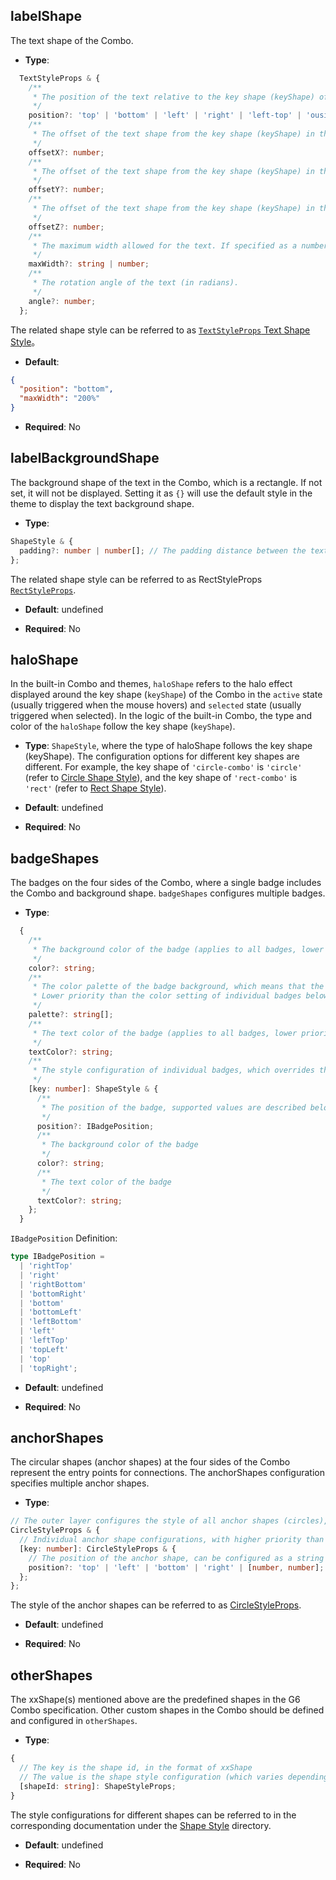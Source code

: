 ## labelShape

The text shape of the Combo.

- **Type**:

```typescript
  TextStyleProps & {
    /**
     * The position of the text relative to the key shape (keyShape) of the Combo. It can specify the position and whether it is inside or outside the combo.
     */
    position?: 'top' | 'bottom' | 'left' | 'right' | 'left-top' | 'ouside-top'| 'ouside-left' | 'ouside-right' | 'ouside-bottom';
    /**
     * The offset of the text shape from the key shape (keyShape) in the x-direction.
     */
    offsetX?: number;
    /**
     * The offset of the text shape from the key shape (keyShape) in the y-direction.
     */
    offsetY?: number;
    /**
     * The offset of the text shape from the key shape (keyShape) in the z-direction.
     */
    offsetZ?: number;
    /**
     * The maximum width allowed for the text. If specified as a number, it represents the pixel value. If specified as text with '%', it represents the percentage relative to the size of the key shape (keyShape). The default value is '200%', which means that the maximum width of the text shape cannot exceed twice the width of the key shape. If it exceeds, it will be automatically truncated and ellipsis '...' will be added at the end.
     */
    maxWidth?: string | number;
    /**
     * The rotation angle of the text (in radians).
     */
    angle?: number;
  };
```

The related shape style can be referred to as [`TextStyleProps` Text Shape Style](../shape/TextStyleProps.en.md)。

- **Default**:

```json
{
  "position": "bottom",
  "maxWidth": "200%"
}
```

- **Required**: No

## labelBackgroundShape

The background shape of the text in the Combo, which is a rectangle. If not set, it will not be displayed. Setting it as `{}` will use the default style in the theme to display the text background shape.

- **Type**:

```typescript
ShapeStyle & {
  padding?: number | number[]; // The padding distance between the text and the background rectangle in all directions
};
```

The related shape style can be referred to as RectStyleProps [`RectStyleProps`](../shape/RectStyleProps.en.md).

- **Default**: undefined

- **Required**: No

## haloShape

In the built-in Combo and themes, `haloShape` refers to the halo effect displayed around the key shape (`keyShape`) of the Combo in the `active` state (usually triggered when the mouse hovers) and `selected` state (usually triggered when selected). In the logic of the built-in Combo, the type and color of the `haloShape` follow the key shape (`keyShape`).

- **Type**: `ShapeStyle`, where the type of haloShape follows the key shape (keyShape). The configuration options for different key shapes are different. For example, the key shape of `'circle-combo'` is `'circle'` (refer to [Circle Shape Style](../shape/CircleStyleProps.en.md)), and the key shape of `'rect-combo'` is `'rect'` (refer to [Rect Shape Style](../shape/RectStyleProps.en.md)).

- **Default**: undefined

- **Required**: No

## badgeShapes

The badges on the four sides of the Combo, where a single badge includes the Combo and background shape. `badgeShapes` configures multiple badges.

- **Type**:

```typescript
  {
    /**
     * The background color of the badge (applies to all badges, lower priority than the color setting of individual badges below)
     */
    color?: string;
    /**
     * The color palette of the badge background, which means that the badges below will automatically take colors from this palette.
     * Lower priority than the color setting of individual badges below.
     */
    palette?: string[];
    /**
     * The text color of the badge (applies to all badges, lower priority than the textColor setting of individual badges below)
     */
    textColor?: string;
    /**
     * The style configuration of individual badges, which overrides the above configurations.
     */
    [key: number]: ShapeStyle & {
      /**
       * The position of the badge, supported values are described below
       */
      position?: IBadgePosition;
      /**
       * The background color of the badge
       */
      color?: string;
      /**
       * The text color of the badge
       */
      textColor?: string;
    };
  }
```

`IBadgePosition` Definition:

```ts
type IBadgePosition =
  | 'rightTop'
  | 'right'
  | 'rightBottom'
  | 'bottomRight'
  | 'bottom'
  | 'bottomLeft'
  | 'leftBottom'
  | 'left'
  | 'leftTop'
  | 'topLeft'
  | 'top'
  | 'topRight';
```

- **Default**: undefined

- **Required**: No

## anchorShapes

The circular shapes (anchor shapes) at the four sides of the Combo represent the entry points for connections. The anchorShapes configuration specifies multiple anchor shapes.

- **Type**:

```typescript
// The outer layer configures the style of all anchor shapes (circles), with lower priority than the individual anchor shape configurations.
CircleStyleProps & {
  // Individual anchor shape configurations, with higher priority than the outer CircleStyleProps.
  [key: number]: CircleStyleProps & {
    // The position of the anchor shape, can be configured as a string or a number array representing the percentage position relative to the bounding box of the key shape (keyShape). For example, [0.5, 1] means it is located at the right center of the key shape.
    position?: 'top' | 'left' | 'bottom' | 'right' | [number, number];
  };
};
```

The style of the anchor shapes can be referred to as [CircleStyleProps](../shape/CircleStyleProps.en.md).

- **Default**: undefined

- **Required**: No

## otherShapes

The xxShape(s) mentioned above are the predefined shapes in the G6 Combo specification. Other custom shapes in the Combo should be defined and configured in `otherShapes`.

- **Type**:

```typescript
{
  // The key is the shape id, in the format of xxShape
  // The value is the shape style configuration (which varies depending on the shape, see the relevant documentation for each shape), as well as the animation of the shape
  [shapeId: string]: ShapeStyleProps;
}
```

The style configurations for different shapes can be referred to in the corresponding documentation under the [Shape Style](../shape/BaseStyleProps.en.md) directory.

- **Default**: undefined

- **Required**: No
